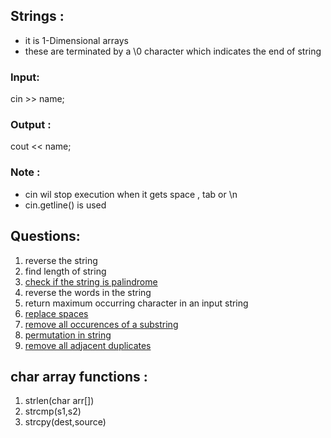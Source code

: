 ## Strings :
- it is 1-Dimensional arrays
- these are terminated by a \\0  character which indicates the end of string
### Input:
cin >> name;
### Output :
cout << name;
### Note :
- cin wil stop execution when it gets space , tab or \\n
- cin.getline() is used

## Questions:
1. reverse the string
2. find length of string
3. [check if the string is palindrome](https://www.codingninjas.com/codestudio/problem-details/check-if-the-string-is-a-palindrome_1062633)
4. reverse the words in the string
5. return maximum occurring character in an input string
6. [replace spaces](https://www.codingninjas.com/codestudio/problem-details/replace-spaces_1172172)
7. [remove all occurences of a substring](https://leetcode.com/problems/remove-all-occurrences-of-a-substring/)
8. [permutation in string](https://leetcode.com/problems/permutation-in-string/)
9. [remove all adjacent duplicates]()

## char array functions :
1. strlen(char arr[])
2. strcmp(s1,s2)
3. strcpy(dest,source)




